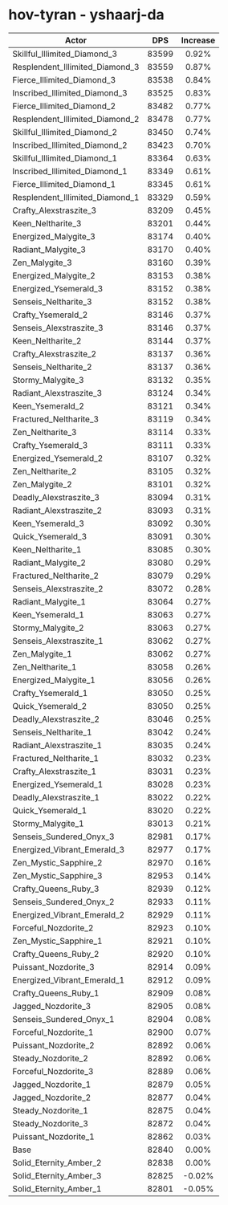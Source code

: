 # hov-tyran - yshaarj-da
| Actor | DPS | Increase |
|---|:---:|:---:|
|Skillful_Illimited_Diamond_3|83599|0.92%|
|Resplendent_Illimited_Diamond_3|83559|0.87%|
|Fierce_Illimited_Diamond_3|83538|0.84%|
|Inscribed_Illimited_Diamond_3|83525|0.83%|
|Fierce_Illimited_Diamond_2|83482|0.77%|
|Resplendent_Illimited_Diamond_2|83478|0.77%|
|Skillful_Illimited_Diamond_2|83450|0.74%|
|Inscribed_Illimited_Diamond_2|83423|0.70%|
|Skillful_Illimited_Diamond_1|83364|0.63%|
|Inscribed_Illimited_Diamond_1|83349|0.61%|
|Fierce_Illimited_Diamond_1|83345|0.61%|
|Resplendent_Illimited_Diamond_1|83329|0.59%|
|Crafty_Alexstraszite_3|83209|0.45%|
|Keen_Neltharite_3|83201|0.44%|
|Energized_Malygite_3|83174|0.40%|
|Radiant_Malygite_3|83170|0.40%|
|Zen_Malygite_3|83160|0.39%|
|Energized_Malygite_2|83153|0.38%|
|Energized_Ysemerald_3|83152|0.38%|
|Senseis_Neltharite_3|83152|0.38%|
|Crafty_Ysemerald_2|83146|0.37%|
|Senseis_Alexstraszite_3|83146|0.37%|
|Keen_Neltharite_2|83144|0.37%|
|Crafty_Alexstraszite_2|83137|0.36%|
|Senseis_Neltharite_2|83137|0.36%|
|Stormy_Malygite_3|83132|0.35%|
|Radiant_Alexstraszite_3|83124|0.34%|
|Keen_Ysemerald_2|83121|0.34%|
|Fractured_Neltharite_3|83119|0.34%|
|Zen_Neltharite_3|83114|0.33%|
|Crafty_Ysemerald_3|83111|0.33%|
|Energized_Ysemerald_2|83107|0.32%|
|Zen_Neltharite_2|83105|0.32%|
|Zen_Malygite_2|83101|0.32%|
|Deadly_Alexstraszite_3|83094|0.31%|
|Radiant_Alexstraszite_2|83093|0.31%|
|Keen_Ysemerald_3|83092|0.30%|
|Quick_Ysemerald_3|83091|0.30%|
|Keen_Neltharite_1|83085|0.30%|
|Radiant_Malygite_2|83080|0.29%|
|Fractured_Neltharite_2|83079|0.29%|
|Senseis_Alexstraszite_2|83072|0.28%|
|Radiant_Malygite_1|83064|0.27%|
|Keen_Ysemerald_1|83063|0.27%|
|Stormy_Malygite_2|83063|0.27%|
|Senseis_Alexstraszite_1|83062|0.27%|
|Zen_Malygite_1|83062|0.27%|
|Zen_Neltharite_1|83058|0.26%|
|Energized_Malygite_1|83056|0.26%|
|Crafty_Ysemerald_1|83050|0.25%|
|Quick_Ysemerald_2|83050|0.25%|
|Deadly_Alexstraszite_2|83046|0.25%|
|Senseis_Neltharite_1|83042|0.24%|
|Radiant_Alexstraszite_1|83035|0.24%|
|Fractured_Neltharite_1|83032|0.23%|
|Crafty_Alexstraszite_1|83031|0.23%|
|Energized_Ysemerald_1|83028|0.23%|
|Deadly_Alexstraszite_1|83022|0.22%|
|Quick_Ysemerald_1|83020|0.22%|
|Stormy_Malygite_1|83013|0.21%|
|Senseis_Sundered_Onyx_3|82981|0.17%|
|Energized_Vibrant_Emerald_3|82977|0.17%|
|Zen_Mystic_Sapphire_2|82970|0.16%|
|Zen_Mystic_Sapphire_3|82953|0.14%|
|Crafty_Queens_Ruby_3|82939|0.12%|
|Senseis_Sundered_Onyx_2|82933|0.11%|
|Energized_Vibrant_Emerald_2|82929|0.11%|
|Forceful_Nozdorite_2|82923|0.10%|
|Zen_Mystic_Sapphire_1|82921|0.10%|
|Crafty_Queens_Ruby_2|82920|0.10%|
|Puissant_Nozdorite_3|82914|0.09%|
|Energized_Vibrant_Emerald_1|82912|0.09%|
|Crafty_Queens_Ruby_1|82909|0.08%|
|Jagged_Nozdorite_3|82905|0.08%|
|Senseis_Sundered_Onyx_1|82904|0.08%|
|Forceful_Nozdorite_1|82900|0.07%|
|Puissant_Nozdorite_2|82892|0.06%|
|Steady_Nozdorite_2|82892|0.06%|
|Forceful_Nozdorite_3|82889|0.06%|
|Jagged_Nozdorite_1|82879|0.05%|
|Jagged_Nozdorite_2|82877|0.04%|
|Steady_Nozdorite_1|82875|0.04%|
|Steady_Nozdorite_3|82872|0.04%|
|Puissant_Nozdorite_1|82862|0.03%|
|Base|82840|0.00%|
|Solid_Eternity_Amber_2|82838|0.00%|
|Solid_Eternity_Amber_3|82825|-0.02%|
|Solid_Eternity_Amber_1|82801|-0.05%|
